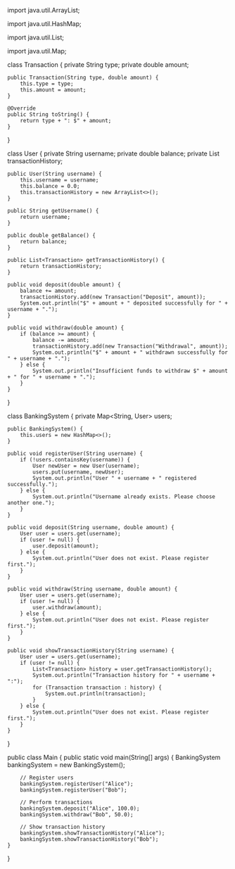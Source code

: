 import java.util.ArrayList;

import java.util.HashMap;

import java.util.List;

import java.util.Map;


class Transaction {
    private String type;
    private double amount;

    public Transaction(String type, double amount) {
        this.type = type;
        this.amount = amount;
    }

    @Override
    public String toString() {
        return type + ": $" + amount;
    }
}

class User {
    private String username;
    private double balance;
    private List<Transaction> transactionHistory;

    public User(String username) {
        this.username = username;
        this.balance = 0.0;
        this.transactionHistory = new ArrayList<>();
    }

    public String getUsername() {
        return username;
    }

    public double getBalance() {
        return balance;
    }

    public List<Transaction> getTransactionHistory() {
        return transactionHistory;
    }

    public void deposit(double amount) {
        balance += amount;
        transactionHistory.add(new Transaction("Deposit", amount));
        System.out.println("$" + amount + " deposited successfully for " + username + ".");
    }

    public void withdraw(double amount) {
        if (balance >= amount) {
            balance -= amount;
            transactionHistory.add(new Transaction("Withdrawal", amount));
            System.out.println("$" + amount + " withdrawn successfully for " + username + ".");
        } else {
            System.out.println("Insufficient funds to withdraw $" + amount + " for " + username + ".");
        }
    }
}

class BankingSystem {
    private Map<String, User> users;

    public BankingSystem() {
        this.users = new HashMap<>();
    }

    public void registerUser(String username) {
        if (!users.containsKey(username)) {
            User newUser = new User(username);
            users.put(username, newUser);
            System.out.println("User " + username + " registered successfully.");
        } else {
            System.out.println("Username already exists. Please choose another one.");
        }
    }

    public void deposit(String username, double amount) {
        User user = users.get(username);
        if (user != null) {
            user.deposit(amount);
        } else {
            System.out.println("User does not exist. Please register first.");
        }
    }

    public void withdraw(String username, double amount) {
        User user = users.get(username);
        if (user != null) {
            user.withdraw(amount);
        } else {
            System.out.println("User does not exist. Please register first.");
        }
    }

    public void showTransactionHistory(String username) {
        User user = users.get(username);
        if (user != null) {
            List<Transaction> history = user.getTransactionHistory();
            System.out.println("Transaction history for " + username + ":");
            for (Transaction transaction : history) {
                System.out.println(transaction);
            }
        } else {
            System.out.println("User does not exist. Please register first.");
        }
    }
}

public class Main {
    public static void main(String[] args) {
        BankingSystem bankingSystem = new BankingSystem();

        // Register users
        bankingSystem.registerUser("Alice");
        bankingSystem.registerUser("Bob");

        // Perform transactions
        bankingSystem.deposit("Alice", 100.0);
        bankingSystem.withdraw("Bob", 50.0);

        // Show transaction history
        bankingSystem.showTransactionHistory("Alice");
        bankingSystem.showTransactionHistory("Bob");
    }
}
